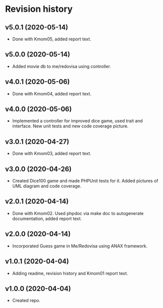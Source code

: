 # Revision history


v5.0.1 (2020-05-14)
----------------------

* Done with Kmom05, added report text.


v5.0.0 (2020-05-14)
----------------------

* Added movie db to me/redovisa using controller.


v4.0.1 (2020-05-06)
----------------------

* Done with Kmom04, added report text.


v4.0.0 (2020-05-06)
----------------------

* Implemented a controller for improved dice game, used trait and interface. New unit tests and new code coverage picture.


v3.0.1 (2020-04-27)
----------------------

* Done with Kmom03, added report text.


v3.0.0 (2020-04-26)
----------------------

* Created Dice100 game and made PHPUnit tests for it. Added pictures of UML diagram and code coverage.


v2.0.1 (2020-04-14)
----------------------

* Done with Kmom02. Used phpdoc via make doc to autogenerate documentation, added report text.


v2.0.0 (2020-04-14)
----------------------

* Incorporated Guess game in Me/Redovisa using ANAX framework.

v1.0.1 (2020-04-04)
----------------------

* Adding readme, revision history and Kmom01 report text.


v1.0.0 (2020-04-04)
----------------------

* Created repo.